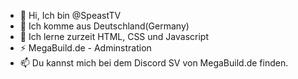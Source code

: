 - 👋 Hi, Ich bin @SpeastTV
- 📍 Ich komme aus Deutschland(Germany)
- 🌱 Ich lerne zurzeit HTML, CSS und Javascript
- ⚡ MegaBuild.de - Adminstration
- 📫 Du kannst mich bei dem Discord SV von MegaBuild.de finden.

<!---
SpeastTV/SpeastTV is a ✨ special ✨ repository because its `README.md` (this file) appears on your GitHub profile.
You can click the Preview link to take a look at your changes.
--->
